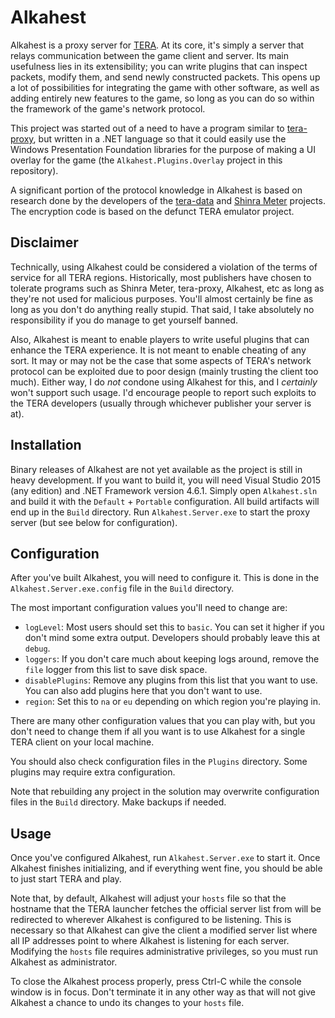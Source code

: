 # Alkahest

Alkahest is a proxy server for [TERA](http://tera.enmasse.com). At its core,
it's simply a server that relays communication between the game client and
server. Its main usefulness lies in its extensibility; you can write plugins
that can inspect packets, modify them, and send newly constructed packets. This
opens up a lot of possibilities for integrating the game with other software,
as well as adding entirely new features to the game, so long as you can do so
within the framework of the game's network protocol.

This project was started out of a need to have a program similar to
[tera-proxy](https://github.com/meishuu/tera-proxy), but written in a .NET
language so that it could easily use the Windows Presentation Foundation
libraries for the purpose of making a UI overlay for the game (the
`Alkahest.Plugins.Overlay` project in this repository).

A significant portion of the protocol knowledge in Alkahest is based on
research done by the developers of the
[tera-data](https://github.com/meishuu/tera-data) and
[Shinra Meter](https://github.com/neowutran/ShinraMeter) projects. The
encryption code is based on the defunct TERA emulator project.

## Disclaimer

Technically, using Alkahest could be considered a violation of the terms of
service for all TERA regions. Historically, most publishers have chosen to
tolerate programs such as Shinra Meter, tera-proxy, Alkahest, etc as long as
they're not used for malicious purposes. You'll almost certainly be fine as
long as you don't do anything really stupid. That said, I take absolutely no
responsibility if you do manage to get yourself banned.

Also, Alkahest is meant to enable players to write useful plugins that can
enhance the TERA experience. It is not meant to enable cheating of any sort. It
may or may not be the case that some aspects of TERA's network protocol can be
exploited due to poor design (mainly trusting the client too much). Either way,
I do *not* condone using Alkahest for this, and I *certainly* won't support
such usage. I'd encourage people to report such exploits to the TERA developers
(usually through whichever publisher your server is at).

## Installation

Binary releases of Alkahest are not yet available as the project is still in
heavy development. If you want to build it, you will need Visual Studio 2015
(any edition) and .NET Framework version 4.6.1. Simply open `Alkahest.sln` and
build it with the `Default` + `Portable` configuration. All build artifacts
will end up in the `Build` directory. Run `Alkahest.Server.exe` to start the
proxy server (but see below for configuration).

## Configuration

After you've built Alkahest, you will need to configure it. This is done in the
`Alkahest.Server.exe.config` file in the `Build` directory.

The most important configuration values you'll need to change are:

* `logLevel`: Most users should set this to `basic`. You can set it higher if
  you don't mind some extra output. Developers should probably leave this at
  `debug`.
* `loggers`: If you don't care much about keeping logs around, remove the
  `file` logger from this list to save disk space.
* `disablePlugins`: Remove any plugins from this list that you want to use. You
  can also add plugins here that you don't want to use.
* `region`: Set this to `na` or `eu` depending on which region you're playing
  in.

There are many other configuration values that you can play with, but you don't
need to change them if all you want is to use Alkahest for a single TERA client
on your local machine.

You should also check configuration files in the `Plugins` directory. Some
plugins may require extra configuration.

Note that rebuilding any project in the solution may overwrite configuration
files in the `Build` directory. Make backups if needed.

## Usage

Once you've configured Alkahest, run `Alkahest.Server.exe` to start it. Once
Alkahest finishes initializing, and if everything went fine, you should be able
to just start TERA and play.

Note that, by default, Alkahest will adjust your `hosts` file so that the
hostname that the TERA launcher fetches the official server list from will be
redirected to wherever Alkahest is configured to be listening. This is
necessary so that Alkahest can give the client a modified server list where all
IP addresses point to where Alkahest is listening for each server. Modifying
the `hosts` file requires administrative privileges, so you must run Alkahest
as administrator.

To close the Alkahest process properly, press Ctrl-C while the console window
is in focus. Don't terminate it in any other way as that will not give Alkahest
a chance to undo its changes to your `hosts` file.
